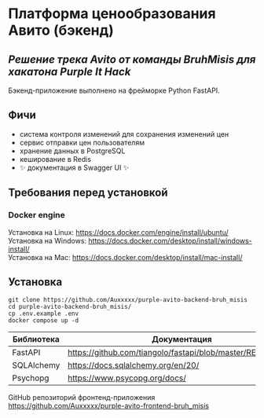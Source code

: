 # Платформа ценообразования Авито (бэкенд)
## _Решение трека Avito от команды BruhMisis для хакатона Purple It Hack_

Бэкенд-приложение выполнено на фрейморке Python FastAPI. 

## Фичи
- система контроля изменений для сохранения изменений цен 
- сервис отправки цен пользователям
- хранение данных в PostgreSQL 
- кеширование в Redis
- ✨ документация в Swagger UI ✨

## Требования перед установкой
### Docker engine
Установка на Linux: https://docs.docker.com/engine/install/ubuntu/ <br>
Установка на Windows: https://docs.docker.com/desktop/install/windows-install/ <br>
Установка на Mac: https://docs.docker.com/desktop/install/mac-install/ <br>

## Установка
    git clone https://github.com/Auxxxxx/purple-avito-backend-bruh_misis
    cd purple-avito-backend-bruh_misis/
    cp .env.example .env
    docker compose up -d

| Библиотека       | Документация                                               |
|------------------|------------------------------------------------------------|
| FastAPI          | https://github.com/tiangolo/fastapi/blob/master/README.md] |
| SQLAlchemy       | https://docs.sqlalchemy.org/en/20/                         |
| Psychopg         | https://www.psycopg.org/docs/                              |

GitHub репозиторий фронтенд-приложения https://github.com/Auxxxxx/purple-avito-frontend-bruh_misis
